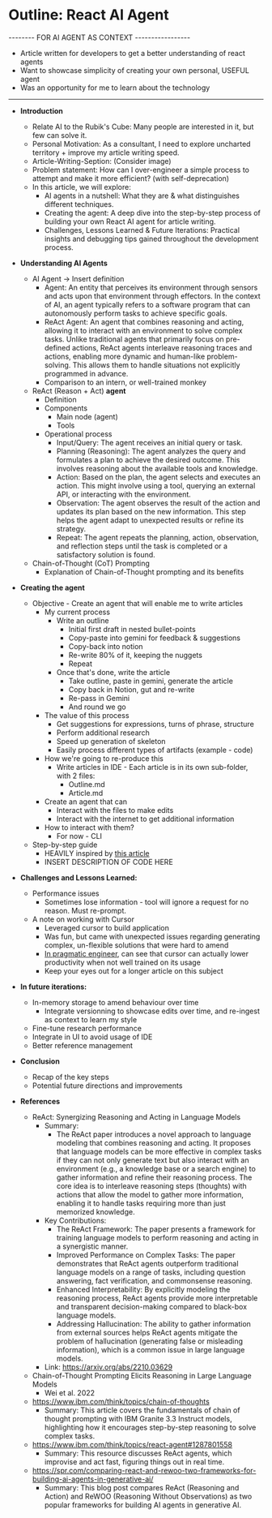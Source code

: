 # Outline: React AI Agent

-------- FOR AI AGENT AS CONTEXT -----------------
- Article written for developers to get a better understanding of react agents
- Want to showcase simplicity of creating your own personal, USEFUL agent
- Was an opportunity for me to learn about the technology
--------------------------------------------------

*   **Introduction**
    *   Relate AI to the Rubik's Cube: Many people are interested in it, but few can solve it.
    *   Personal Motivation: As a consultant, I need to explore uncharted territory + improve my article writing speed.
    *   Article-Writing-Seption: (Consider image)
    *   Problem statement: How can I over-engineer a simple process to attempt and make it more efficient? (with self-deprecation)
    *   In this article, we will explore:
        *   AI agents in a nutshell: What they are & what distinguishes different techniques.
        *   Creating the agent: A deep dive into the step-by-step process of building your own React AI agent for article writing.
        *   Challenges, Lessons Learned & Future Iterations: Practical insights and debugging tips gained throughout the development process.

*   **Understanding AI Agents**
    *   AI Agent -> Insert definition
        *   Agent: An entity that perceives its environment through sensors and acts upon that environment through effectors. In the context of AI, an agent typically refers to a software program that can autonomously perform tasks to achieve specific goals.
        *   ReAct Agent: An agent that combines reasoning and acting, allowing it to interact with an environment to solve complex tasks. Unlike traditional agents that primarily focus on pre-defined actions, ReAct agents interleave reasoning traces and actions, enabling more dynamic and human-like problem-solving. This allows them to handle situations not explicitly programmed in advance.
        *   Comparison to an intern, or well-trained monkey
    *   ReAct (Reason + Act) **agent**
        *   Definition
        *   Components
            *   Main node (agent)
            *   Tools
        *   Operational process
            *   Input/Query: The agent receives an initial query or task.
            *   Planning (Reasoning): The agent analyzes the query and formulates a plan to achieve the desired outcome. This involves reasoning about the available tools and knowledge.
            *   Action: Based on the plan, the agent selects and executes an action. This might involve using a tool, querying an external API, or interacting with the environment.
            *   Observation: The agent observes the result of the action and updates its plan based on the new information. This step helps the agent adapt to unexpected results or refine its strategy.
            *   Repeat: The agent repeats the planning, action, observation, and reflection steps until the task is completed or a satisfactory solution is found.
    *   Chain-of-Thought (CoT) Prompting
        *   Explanation of Chain-of-Thought prompting and its benefits

* **Creating the agent**
  * Objective - Create an agent that will enable me to write articles
    * My current process
      * Write an outline
        * Initial first draft in nested bullet-points
        * Copy-paste into gemini for feedback & suggestions
        * Copy-back into notion
        * Re-write 80% of it, keeping the nuggets
        * Repeat
      * Once that's done, write the article
        * Take outline, paste in gemini, generate the article
        * Copy back in Notion, gut and re-write
        * Re-pass in Gemini
        * And round we go
    * The value of this process
      * Get suggestions for expressions, turns of phrase, structure
      * Perform additional research
      * Speed up generation of skeleton
      * Easily process different types of artifacts (example - code)
    * How we're going to re-produce this
      * Write articles in IDE - Each article is in its own sub-folder, with 2 files:
        *  Outline.md
        *  Article.md
     *  Create an agent that can
        *  Interact with the files to make edits
        *  Interact with the internet to get additional information
     *  How to interact with them?
        *  For now - CLI
  *  Step-by-step guide
     *  HEAVILY inspired by [this article](https://langchain-ai.github.io/langgraph/agents/agents/)
     *  INSERT DESCRIPTION OF CODE HERE

*   **Challenges and Lessons Learned:**
    * Performance issues
      * Sometimes lose information - tool will ignore a request for no reason. Must re-prompt.
    * A note on working with Cursor
      * Leveraged cursor to build application
      * Was fun, but came with unexpected issues regarding generating complex, un-flexible solutions that were hard to amend
      * [In pragmatic engineer](https://newsletter.pragmaticengineer.com/p/cursor-makes-developers-less-effective), can see that cursor can actually lower productivity when not well trained on its usage
      * Keep your eyes out for a longer article on this subject

*   **In future iterations:**
    *   In-memory storage to amend behaviour over time
        *   Integrate versionning to showcase edits over time, and re-ingest as context to learn my style
    *   Fine-tune research performance
    *   Integrate in UI to avoid usage of IDE
    *   Better reference management

*   **Conclusion**
    *   Recap of the key steps
    *   Potential future directions and improvements

*   **References**
    *   ReAct: Synergizing Reasoning and Acting in Language Models
        *   Summary:
            *   The ReAct paper introduces a novel approach to language modeling that combines reasoning and acting. It proposes that language models can be more effective in complex tasks if they can not only generate text but also interact with an environment (e.g., a knowledge base or a search engine) to gather information and refine their reasoning process. The core idea is to interleave reasoning steps (thoughts) with actions that allow the model to gather more information, enabling it to handle tasks requiring more than just memorized knowledge.
        *   Key Contributions:
            *   The ReAct Framework: The paper presents a framework for training language models to perform reasoning and acting in a synergistic manner.
            *   Improved Performance on Complex Tasks: The paper demonstrates that ReAct agents outperform traditional language models on a range of tasks, including question answering, fact verification, and commonsense reasoning.
            *   Enhanced Interpretability: By explicitly modeling the reasoning process, ReAct agents provide more interpretable and transparent decision-making compared to black-box language models.
            *   Addressing Hallucination: The ability to gather information from external sources helps ReAct agents mitigate the problem of hallucination (generating false or misleading information), which is a common issue in large language models.
        *   Link: https://arxiv.org/abs/2210.03629
    *   Chain-of-Thought Prompting Elicits Reasoning in Large Language Models
        *   Wei et al. 2022
    *   https://www.ibm.com/think/topics/chain-of-thoughts
        *   Summary: This article covers the fundamentals of chain of thought prompting with IBM Granite 3.3 Instruct models, highlighting how it encourages step-by-step reasoning to solve complex tasks.
    *   https://www.ibm.com/think/topics/react-agent#1287801558
        *   Summary: This resource discusses ReAct agents, which improvise and act fast, figuring things out in real time.
    *   https://spr.com/comparing-react-and-rewoo-two-frameworks-for-building-ai-agents-in-generative-ai/
        *   Summary: This blog post compares ReAct (Reasoning and Action) and ReWOO (Reasoning Without Observations) as two popular frameworks for building AI agents in generative AI.
